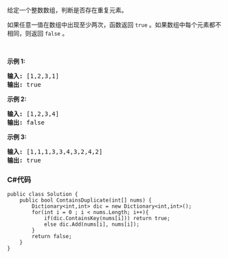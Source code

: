 <p>给定一个整数数组，判断是否存在重复元素。</p>

<p>如果任意一值在数组中出现至少两次，函数返回 <code>true</code> 。如果数组中每个元素都不相同，则返回 <code>false</code> 。</p>

<p>&nbsp;</p>

<p><strong>示例 1:</strong></p>

<pre><strong>输入:</strong> [1,2,3,1]
<strong>输出:</strong> true</pre>

<p><strong>示例 2:</strong></p>

<pre><strong>输入: </strong>[1,2,3,4]
<strong>输出:</strong> false</pre>

<p><strong>示例&nbsp;3:</strong></p>

<pre><strong>输入: </strong>[1,1,1,3,3,4,3,2,4,2]
<strong>输出:</strong> true</pre>

### C#代码

```
public class Solution {
    public bool ContainsDuplicate(int[] nums) {
        Dictionary<int,int> dic = new Dictionary<int,int>();
        for(int i = 0 ; i < nums.Length; i++){
            if(dic.ContainsKey(nums[i])) return true;
            else dic.Add(nums[i], nums[i]);
        }
        return false;
    }
}
```
